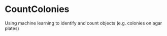 # CountColonies
Using machine learning to identify and count objects (e.g. colonies on agar plates)
